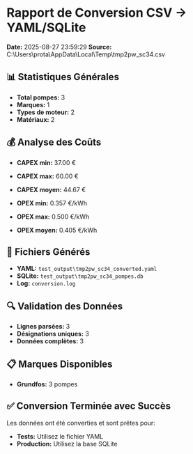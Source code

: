 # Rapport de Conversion CSV → YAML/SQLite

**Date:** 2025-08-27 23:59:29
**Source:** C:\Users\prota\AppData\Local\Temp\tmp2pw_sc34.csv

## 📊 Statistiques Générales

- **Total pompes:** 3
- **Marques:** 1
- **Types de moteur:** 2
- **Matériaux:** 2

## 💰 Analyse des Coûts

- **CAPEX min:** 37.00 €
- **CAPEX max:** 60.00 €
- **CAPEX moyen:** 44.67 €

- **OPEX min:** 0.357 €/kWh
- **OPEX max:** 0.500 €/kWh
- **OPEX moyen:** 0.405 €/kWh

## 📁 Fichiers Générés

- **YAML:** `test_output\tmp2pw_sc34_converted.yaml`
- **SQLite:** `test_output\tmp2pw_sc34_pompes.db`
- **Log:** `conversion.log`

## 🔍 Validation des Données

- **Lignes parsées:** 3
- **Désignations uniques:** 3
- **Données complètes:** 3

## 📋 Marques Disponibles

- **Grundfos:** 3 pompes

## ✅ Conversion Terminée avec Succès

Les données ont été converties et sont prêtes pour:
- **Tests:** Utilisez le fichier YAML
- **Production:** Utilisez la base SQLite
